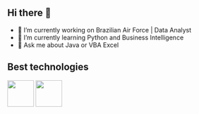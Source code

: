 ## Hi there 👋

- 🔭 I’m currently working on Brazilian Air Force | Data Analyst
- 🌱 I’m currently learning Python and Business Intelligence 
- 💬 Ask me about Java or VBA Excel

## Best technologies 
<div>
  <img src="https://cdn.jsdelivr.net/gh/devicons/devicon@latest/icons/java/java-original.svg" width="60"/>   
  <img src="https://cdn.jsdelivr.net/gh/devicons/devicon@latest/icons/python/python-original.svg" width="60"
  <img src="https://cdn.jsdelivr.net/gh/devicons/devicon@latest/icons/nodejs/nodejs-line-wordmark.svg" />
          
</div>


